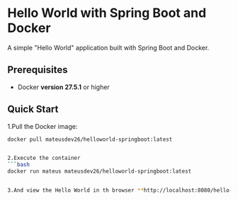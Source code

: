 # Hello World with Spring Boot and Docker

A simple "Hello World" application built with Spring Boot and Docker.

## Prerequisites

- Docker **version 27.5.1** or higher

## Quick Start

1.Pull the Docker image:
   ```bash
   docker pull mateusdev26/helloworld-springboot:latest


2.Execute the container 
  ```bash
   docker run mateus mateusdev26/helloworld-springboot:latest


3.And view the Hello World in th browser **http://localhost:8080/hello-world**


